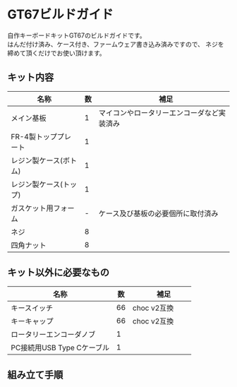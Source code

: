 # GT67ビルドガイド
自作キーボードキットGT67のビルドガイドです。<br>
はんだ付け済み、ケース付き、ファームウェア書き込み済みですので、
ネジを締めて頂くだけでお使い頂けます。

## キット内容

| 名称                   | 数  |　補足                                  |
| ---------------------- | --- | ---                                   |
| メイン基板              | 1   |マイコンやロータリーエンコーダなど実装済み |
| FR-4製トッププレート    | 1   |                                        |
| レジン製ケース(ボトム)   | 1   |                                       |
| レジン製ケース(トップ)   | 1   |                                       |
| ガスケット用フォーム     |  -  |ケース及び基板の必要個所に取付済み        |
| ネジ                   | 8   |                                       |
| 四角ナット              | 8   |                                       |

## キット以外に必要なもの

| 名称                     | 数  |　補足         |
| ----------------------   | --- | ---          |
| キースイッチ              | 66  |choc v2互換　　|
| キーキャップ              | 66  |choc v2互換　　|
| ロータリーエンコーダノブ   | 1   |           　　|
| PC接続用USB Type Cケーブル| 1   |　           　|

## 組み立て手順

